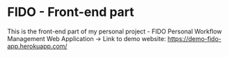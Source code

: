 # FIDO - Front-end part

This is the front-end part of my personal project - FIDO Personal Workflow Management Web Application
-> Link to demo website: https://demo-fido-app.herokuapp.com/
